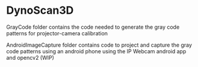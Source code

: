 # DynoScan3D
GrayCode folder contains the code needed to generate the gray code patterns for projector-camera calibration 

AndroidImageCapture folder contains code to project and capture the gray code patterns using an android phone using the IP Webcam android app and opencv2 (WIP)
